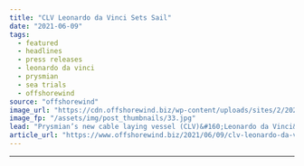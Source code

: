 ```yaml
---
title: "CLV Leonardo da Vinci Sets Sail"
date: "2021-06-09"
tags: 
  - featured
  - headlines
  - press releases
  - leonardo da vinci
  - prysmian
  - sea trials
  - offshorewind
source: "offshorewind"
image_url: "https://cdn.offshorewind.biz/wp-content/uploads/sites/2/2021/06/09110003/CLV-Leonardo-da-Vinci-sets-sail.jpg"
image_fp: "/assets/img/post_thumbnails/33.jpg"
lead: "Prysmian’s new cable laying vessel (CLV)&#160;Leonardo da Vinci&#160;has completed its first trip to open"
article_url: "https://www.offshorewind.biz/2021/06/09/clv-leonardo-da-vinci-sets-sail/"
---
```


---
